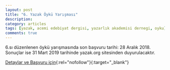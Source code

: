 ```yaml
---
layout: post
title: "6. Yazak Öykü Yarışması"
description: 
category: articles
tags: [yazak, acemi edebiyat dergisi, yazarlık akademisi dernegi, oyku]
comments: true
---
```


6.sı düzenlenen öykü yarışmasında son başvuru tarihi: 28 Aralık 2018. Sonuçlar ise 31 Mart 2019 tarihinde yazak.org sitesinden duyurulacaktır.

[Detaylar ve Başvuru için](https://www.yazak.org/?utm_source=edebiyatyarismalari.com&utm_medium=affiliate){:rel="nofollow"}{:target="_blank"}